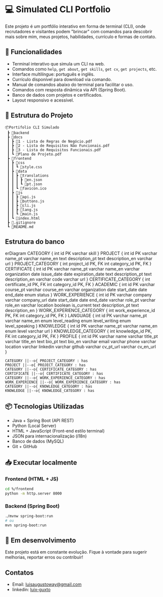 # 💻 Simulated CLI Portfolio

Este projeto é um portfólio interativo em forma de terminal (CLI), onde recrutadores e visitantes podem "brincar" com comandos para descobrir mais sobre mim, meus projetos, habilidades, currículo e formas de contato.

## 🚀 Funcionalidades

- Terminal interativo que simula um CLI na web.
- Comandos como `help`, `get about`, `get skills`, `get cv`, `get projects`, etc.
- Interface multilíngue: português e inglês.
- Currículo disponível para download via comando.
- Manual de comandos abaixo do terminal para facilitar o uso.
- Comandos com resposta dinâmica via API (Spring Boot).
- Banco de dados com projetos e certificados.
- Layout responsivo e acessível.

## 📂 Estrutura do Projeto

```
📦Portifolio CLI Simulado
 ┣ 📂backend
 ┣ 📂docs
 ┃ ┣ 📜1 - Lista de Regras de Negócio.pdf
 ┃ ┣ 📜2 - Lista de Requisitos Não Funcionais.pdf
 ┃ ┣ 📜3 - Lista de Requisitos Funcionais.pdf
 ┃ ┗ 📜Plano de Projeto.pdf
 ┣ 📂frontend
 ┃ ┣ 📂css
 ┃ ┃ ┗ 📜style.css
 ┃ ┣ 📂data
 ┃ ┃ ┣ 📂translations
 ┃ ┃ ┃ ┣ 📜en.json
 ┃ ┃ ┃ ┗ 📜pt.json
 ┃ ┃ ┗ 📜favicon.ico
 ┃ ┣ 📂js
 ┃ ┃ ┣ 📜api.js
 ┃ ┃ ┣ 📜buttons.js
 ┃ ┃ ┣ 📜cli.js
 ┃ ┃ ┣ 📜lang.js
 ┃ ┃ ┗ 📜main.js
 ┃ ┗ 📜index.html
 ┣ 📜.gitignore
 ┗ 📜README.md
```

## Estrutura do banco

erDiagram
    CATEGORY {
        int id PK
        varchar skill
    }
    PROJECT {
        int id PK
        varchar name_pt
        varchar name_en
        text description_pt
        text description_en
        varchar url
    }
    PROJECT_CATEGORY {
        int project_id PK, FK
        int category_id PK, FK
    }
    CERTIFICATE {
        int id PK
        varchar name_pt
        varchar name_en
        varchar organization
        date issue_date
        date expiration_date
        text description_pt
        text description_en
        varchar code
        varchar url
    }
    CERTIFICATE_CATEGORY {
        int certificate_id PK, FK
        int category_id PK, FK
    }
    ACADEMIC {
        int id PK
        varchar course_pt
        varchar course_en
        varchar organization
        date start_date
        date end_date
        enum status
    }
    WORK_EXPERIENCE {
        int id PK
        varchar company
        varchar company_url
        date start_date
        date end_date
        varchar role_pt
        varchar role_en
        varchar location
        boolean is_current
        text description_pt
        text description_en
    }
    WORK_EXPERIENCE_CATEGORY {
        int work_experience_id PK, FK
        int category_id PK, FK
    }
    LANGUAGE {
        int id PK
        varchar name_pt
        varchar name_en
        enum level_reading
        enum level_writing
        enum level_speaking
    }
    KNOWLEDGE {
        int id PK
        varchar name_pt
        varchar name_en
        enum level
        varchar url
    }
    KNOWLEDGE_CATEGORY {
        int knowledge_id PK, FK
        int category_id PK, FK
    }
    PROFILE {
        int id PK
        varchar name
        varchar title_pt
        varchar title_en
        text bio_pt
        text bio_en
        varchar email
        varchar phone
        varchar location
        varchar linkedin
        varchar github
        varchar cv_pt_url
        varchar cv_en_url
    }

    CATEGORY ||--o{ PROJECT_CATEGORY : has
    PROJECT ||--o{ PROJECT_CATEGORY : has
    CATEGORY ||--o{ CERTIFICATE_CATEGORY : has
    CERTIFICATE ||--o{ CERTIFICATE_CATEGORY : has
    CATEGORY ||--o{ WORK_EXPERIENCE_CATEGORY : has
    WORK_EXPERIENCE ||--o{ WORK_EXPERIENCE_CATEGORY : has
    CATEGORY ||--o{ KNOWLEDGE_CATEGORY : has
    KNOWLEDGE ||--o{ KNOWLEDGE_CATEGORY : has


## 📦 Tecnologias Utilizadas

- Java + Spring Boot (API REST)
- Python (Local Server)
- HTML + JavaScript (Front-end estilo terminal)
- JSON para internacionalização (i18n)
- Banco de dados (MySQL)
- Git + GitHub

## 📥 Executar localmente

### Frontend (HTML + JS) 
```bash
cd %/frontend
python -m http.server 8000
```

### Backend (Spring Boot)
```bash
./mvnw spring-boot:run
# ou
mvn spring-boot:run
```

## 🧪 Em desenvolvimento
Este projeto está em constante evolução. Fique à vontade para sugerir melhorias, reportar erros ou contribuir!

## Contatos
- Email: luisaugustoway@gmail.com
- linkedin: [luix-guxto](https://www.linkedin.com/in/luix-guxto/)